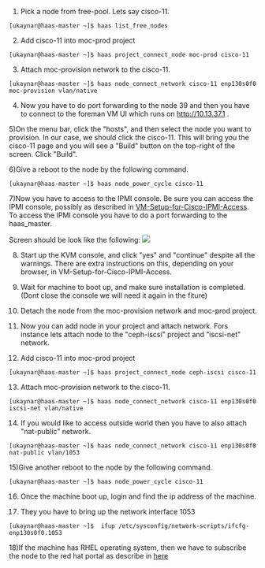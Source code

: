 1) Pick a node from free-pool. Lets say cisco-11.

`[ukaynar@haas-master ~]$ haas list_free_nodes`

2) Add cisco-11 into moc-prod project

`[ukaynar@haas-master ~]$ haas project_connect_node moc-prod cisco-11`

3) Attach moc-provision network to the cisco-11.

`[ukaynar@haas-master ~]$ haas node_connect_network cisco-11 enp130s0f0 moc-provision vlan/native`

4) Now you have to do port forwarding to the node 39 and then you have to connect to the foreman VM UI which runs on http://10.13.37.1 .

5)On the menu bar, click the "hosts", and then select the node you want to provision. In our case, we should click the cisco-11. This will bring you the cisco-11 page and you will see a "Build" button on the top-right of the screen.
Click "Build".

6)Give a reboot to the node by the following command.

`[ukaynar@haas-master ~]$ haas node_power_cycle cisco-11`

7)Now you have to access to the IPMI console. Be sure you can access the IPMI console, possibly as described in [VM-Setup-for-Cisco-IPMI-Access](VM-Setup-for-Cisco-IPMI-Access.html). To access the IPMI console you have to do a port forwarding to the haas_master.

Screen should be look like the following:
![](https://github.com/CCI-MOC/moc/raw/master/docs/images/install_centos7_min_hd_step3.png)

8) Start up the KVM console, and click "yes" and "continue" despite all the warnings. There are extra instructions on this, depending on your browser, in VM-Setup-for-Cisco-IPMI-Access. 

9) Wait for machine to boot up, and make sure installation is completed.(Dont close the console we will need it again in the fiture)

10) Detach the node from the moc-provision network and moc-prod project.

11) Now you can add node in your project and attach network. Fors instance lets attach node to the "ceph-iscsi" project and "iscsi-net" network.

12) Add cisco-11 into moc-prod project

`[ukaynar@haas-master ~]$ haas project_connect_node ceph-iscsi cisco-11`

13) Attach moc-provision network to the cisco-11.

`[ukaynar@haas-master ~]$ haas node_connect_network cisco-11 enp130s0f0 iscsi-net vlan/native`

14) If you would like to access outside world then you have to also attach "nat-public" network.

`[ukaynar@haas-master ~]$ haas node_connect_network cisco-11 enp130s0f0 nat-public vlan/1053`

15)Give another reboot to the node by the following command.

`[ukaynar@haas-master ~]$ haas node_power_cycle cisco-11`

16) Once the machine boot up, login and find the ip address of the machine.

17) They you have to bring up the network interface 1053 

`[ukaynar@haas-master ~]$  ifup /etc/sysconfig/network-scripts/ifcfg-enp130s0f0.1053`

18)If the machine has RHEL operating system, then we have to subscribe the node to the red hat portal as describe in [here](https://github.com/CCI-MOC/moc/wiki/Setting-up-external-network-on-RHEL7.1-nodes)

